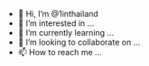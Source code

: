 - 👋 Hi, I’m @1inthailand
- 👀 I’m interested in ...
- 🌱 I’m currently learning ...
- 💞️ I’m looking to collaborate on ...
- 📫 How to reach me ...

<!---
1inthailand/1inthailand is a ✨ special ✨ repository because its `README.md` (this file) appears on your GitHub profile.
You can click the Preview link to take a look at your changes.
--->
